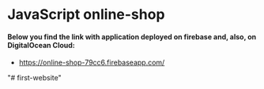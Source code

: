 # JavaScript online-shop

#### Below you find the link with application deployed on firebase and, also, on DigitalOcean Cloud:
- https://online-shop-79cc6.firebaseapp.com/

"# first-website" 
